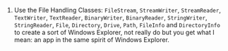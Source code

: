 1. Use the File Handling Classes: `FileStream`, `StreamWriter`, `StreamReader`, `TextWriter`, `TextReader`, `BinaryWriter`, `BinaryReader`, `StringWriter`, `StringReader`, `File`, `Directory`, `Drive`, `Path`, `FileInfo` and `DirectoryInfo` to create a sort of Windows Explorer, not really do but you get what I mean: an app in the same spirit of Windows Explorer.